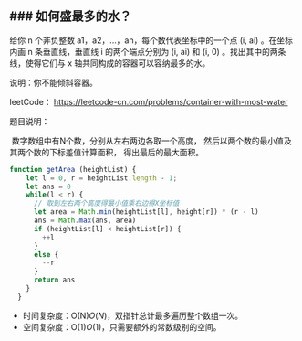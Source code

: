## ### 如何盛最多的水？ 

给你 n 个非负整数 a1，a2，...，an，每个数代表坐标中的一个点 (i, ai) 。在坐标内画 n 条垂直线，垂直线 i 的两个端点分别为 (i, ai) 和 (i, 0) 。找出其中的两条线，使得它们与 x 轴共同构成的容器可以容纳最多的水。

说明：你不能倾斜容器。

leetCode： https://leetcode-cn.com/problems/container-with-most-water

题目说明： 

​	数字数组中有N个数，分别从左右两边各取一个高度， 然后以两个数的最小值及其两个数的下标差值计算面积， 得出最后的最大面积。

```js
function getArea (heightList) {
    let l = 0, r = heightList.length - 1;
    let ans = 0
    while(l < r) {
      // 取到左右两个高度得最小值乘右边得X坐标值
      let area = Math.min(heightList[l], height[r]) * (r - l)
      ans = Math.max(ans, area)
      if (heightList[l] < heightList[r]) {
        ++l
      }
      else {
        --r 
      }
      return ans
    }
  }
```

- 时间复杂度：O(N)*O*(*N*)，双指针总计最多遍历整个数组一次。
- 空间复杂度：O(1)*O*(1)，只需要额外的常数级别的空间。





